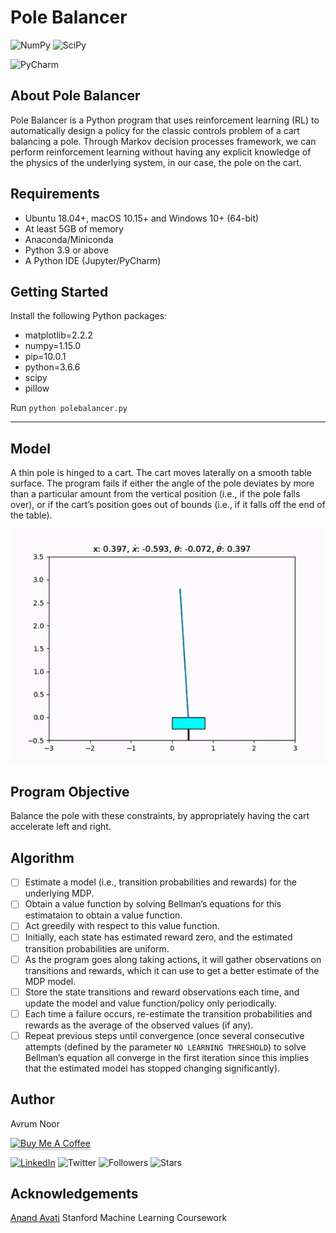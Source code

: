 # Pole Balancer

![NumPy](https://img.shields.io/badge/numpy-%23013243.svg?style=for-the-badge&logo=numpy&logoColor=white) ![SciPy](https://img.shields.io/badge/SciPy-%230C55A5.svg?style=for-the-badge&logo=scipy&logoColor=%white)

![PyCharm](https://img.shields.io/badge/pycharm-143?style=for-the-badge&logo=pycharm&logoColor=black&color=black&labelColor=green)

## About Pole Balancer

Pole Balancer is a Python program that uses reinforcement learning (RL) to automatically design a policy for the classic controls problem of a cart balancing a pole. Through Markov decision processes framework, we can perform reinforcement learning without having any explicit knowledge of the physics of the underlying system, in our case, the pole on the cart.

## Requirements
- Ubuntu 18.04+, macOS 10.15+ and Windows 10+ (64-bit)
- At least 5GB of memory
- Anaconda/Miniconda
- Python 3.9 or above
- A Python IDE (Jupyter/PyCharm)

## Getting Started

Install the following Python packages:
- matplotlib=2.2.2
- numpy=1.15.0
- pip=10.0.1
- python=3.6.6
- scipy
- pillow

Run 
`python polebalancer.py`

***

## Model

A thin pole is hinged to a cart. The cart moves laterally on a smooth table surface. The program fails if either the angle of the pole deviates by more than a particular amount from the vertical position (i.e., if the pole falls over), or if the cart’s position goes out of bounds (i.e., if it falls off the end of the table). 

![Pole being balanced](./images/sample_demo.gif) 

## Program Objective

Balance the pole with these constraints, by appropriately having the cart accelerate left and right.

## Algorithm
- [ ] Estimate a model (i.e., transition probabilities and rewards) for the underlying MDP.
- [ ] Obtain a value function by solving Bellman’s equations for this estimataion to obtain a value function.
- [ ] Act greedily with respect to this value function.
- [ ] Initially, each state has estimated reward zero, and the estimated transition probabilities are uniform.
- [ ]  As the program goes along taking actions, it will gather observations on transitions and rewards, which it can use to get a better estimate of the MDP model.
- [ ]  Store the state transitions and reward observations each time, and update the model and value function/policy only periodically. 
- [ ]  Each time a failure occurs, re-estimate the transition probabilities and rewards as the average of the observed values (if any). 
- [ ]  Repeat previous steps until convergence (once several consecutive attempts (defined by the parameter `NO LEARNING THRESHOLD`) to solve Bellman’s equation all converge in the first iteration since this implies that the estimated model has stopped changing significantly).

## Author

Avrum Noor

<a href="https://www.buymeacoffee.com/avrumnoor" target="_blank"><img src="https://cdn.buymeacoffee.com/buttons/v2/default-blue.png" alt="Buy Me A Coffee" style="height: 41px !important;width: 174px !important;box-shadow: 0px 3px 2px 0px rgba(190, 190, 190, 0.5) !important;-webkit-box-shadow: 0px 3px 2px 0px rgba(190, 190, 190, 0.5) !important;"></a> 

[![LinkedIn](https://img.shields.io/badge/linkedin-%230077B5.svg?style=social&logo=linkedin)](https://www.linkedin.com/in/avrumnoor/) ![Twitter](https://img.shields.io/twitter/follow/avrumnoor?style=social) ![Followers](https://img.shields.io/github/followers/avrumnoor?style=flat-square) ![Stars](https://img.shields.io/badge/stars-104-blue?style=flat-square)


## Acknowledgements

[Anand Avati](https://avati.github.io/)
Stanford Machine Learning Coursework 

